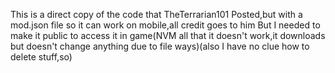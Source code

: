 This is a direct copy of the code that TheTerrarian101
Posted,but with a mod.json file so it can work on mobile,all credit goes to him
But I needed to make it public to access it in game(NVM all that it doesn't work,it downloads but doesn't change anything due to file ways)(also I have no clue how to delete stuff,so)

